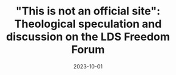 ---
types: ["publication"]
date: 2023-10-01
layout: publication
publication_types: "conference presentation"
title: '"This is not an official site": Theological speculation and discussion on the LDS Freedom Forum'
co-authors: ["Levi Sands","Amy Chapman"]
outlets: ["Society for the Scientific Study of Religion","Mormon Social Science Association"]
projects: ["LDS Freedom Forum"]
topics: ["social media","Mormonism","right-wing Mormonism","Mormonism and the internet","niche online platforms","far-right social media"]
methods: ["digital methods","webscraping","computational text analysis","qualitative coding"]
link: ""
link_type: ""
summary: ""
citation: 'Sands, L., Chapman, A., & <strong>Greenhalgh</strong>, S. P. (2023, October). <em>"This is not an official site": Theological speculation and discussion on the LDS Freedom Forum</em>. Paper presented at the 2023 annual meeting of the Society for the Scientific Study of Religion and the Religious Research Association.'
---